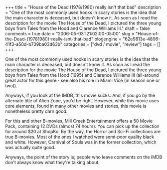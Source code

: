 +++
title = "House of the Dead (1978/1980) really isn't that bad"
description = "One of the most commonly used hooks in scary stories is the idea that the main character is deceased, but doesn't know it.  As soon as I read the description for the movie The House of the Dead, I pictured the three young boys from Tales from the Hood and Clarence Williams III."
draft = false
comments = true
date = "2006-05-03T21:02:00-05:00"
slug = "House-of-the-Dead-(19781980)-really-isnt-that-bad"
blogengine = "62e9813e-4896-41f3-a50d-b739ba03d63b"
categories = ["dvd / movie", "review"]
tags = []
+++

<p>
One of the most commonly used hooks in scary stories is the idea that the main character is deceased, but doesn&#39;t know it.  As soon as I read the description for the movie The House of the Dead, I pictured the three young boys from Tales from the Hood (1995) and Clarence Williams III (all-around great actor for this genre - see also his role in Miami Vice (in season one or two)).<!--more--><!--adsense-->
</p>
<p>
Anyways, if you look at the IMDB, this movie sucks.  And, if you go by the alternate title of Alien Zone, you&#39;d be right.  However, while this movie uses core elements, found in many other movies and stories, this movie is nonetheless pretty darn good.
</p>
<p>
For this and other B-movies, Mill Creek Entertainment offers a 50 Movie Pack, containing 12 DVDs (almost 74 hours).  You can pick up the collection for around $20 at ShopKo.  By the way, the Horror and Sci-Fi collections are true B-movies.  Most of the ones I watched were semi-poor quality black and white.  However, Carnival of Souls was in the former collection, which was actually quite good.
</p>
<p>
Anyways, the point of the story is; people who leave comments on the IMDB don&#39;t always know what they&#39;re talking about.
</p>


